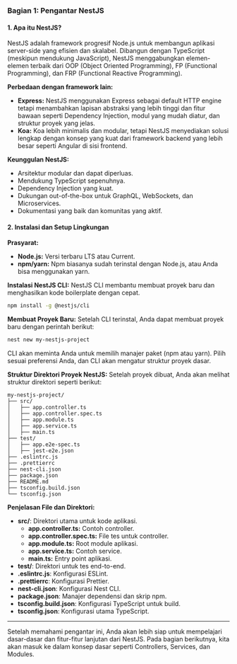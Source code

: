 ### Bagian 1: Pengantar NestJS

#### 1. Apa itu NestJS?
NestJS adalah framework progresif Node.js untuk membangun aplikasi server-side yang efisien dan skalabel. Dibangun dengan TypeScript (meskipun mendukung JavaScript), NestJS menggabungkan elemen-elemen terbaik dari OOP (Object Oriented Programming), FP (Functional Programming), dan FRP (Functional Reactive Programming).

**Perbedaan dengan framework lain:**
- **Express:** NestJS menggunakan Express sebagai default HTTP engine tetapi menambahkan lapisan abstraksi yang lebih tinggi dan fitur bawaan seperti Dependency Injection, modul yang mudah diatur, dan struktur proyek yang jelas.
- **Koa:** Koa lebih minimalis dan modular, tetapi NestJS menyediakan solusi lengkap dengan konsep yang kuat dari framework backend yang lebih besar seperti Angular di sisi frontend.

**Keunggulan NestJS:**
- Arsitektur modular dan dapat diperluas.
- Mendukung TypeScript sepenuhnya.
- Dependency Injection yang kuat.
- Dukungan out-of-the-box untuk GraphQL, WebSockets, dan Microservices.
- Dokumentasi yang baik dan komunitas yang aktif.

#### 2. Instalasi dan Setup Lingkungan

**Prasyarat:**
- **Node.js:** Versi terbaru LTS atau Current.
- **npm/yarn:** Npm biasanya sudah terinstal dengan Node.js, atau Anda bisa menggunakan yarn.

**Instalasi NestJS CLI:**
NestJS CLI membantu membuat proyek baru dan menghasilkan kode boilerplate dengan cepat.

```bash
npm install -g @nestjs/cli
```

**Membuat Proyek Baru:**
Setelah CLI terinstal, Anda dapat membuat proyek baru dengan perintah berikut:

```bash
nest new my-nestjs-project
```

CLI akan meminta Anda untuk memilih manajer paket (npm atau yarn). Pilih sesuai preferensi Anda, dan CLI akan mengatur struktur proyek dasar.

**Struktur Direktori Proyek NestJS:**
Setelah proyek dibuat, Anda akan melihat struktur direktori seperti berikut:

```
my-nestjs-project/
├── src/
│   ├── app.controller.ts
│   ├── app.controller.spec.ts
│   ├── app.module.ts
│   ├── app.service.ts
│   ├── main.ts
├── test/
│   ├── app.e2e-spec.ts
│   ├── jest-e2e.json
├── .eslintrc.js
├── .prettierrc
├── nest-cli.json
├── package.json
├── README.md
├── tsconfig.build.json
└── tsconfig.json
```

**Penjelasan File dan Direktori:**
- **src/**: Direktori utama untuk kode aplikasi.
  - **app.controller.ts:** Contoh controller.
  - **app.controller.spec.ts:** File tes untuk controller.
  - **app.module.ts:** Root module aplikasi.
  - **app.service.ts:** Contoh service.
  - **main.ts:** Entry point aplikasi.
- **test/**: Direktori untuk tes end-to-end.
- **.eslintrc.js**: Konfigurasi ESLint.
- **.prettierrc**: Konfigurasi Prettier.
- **nest-cli.json**: Konfigurasi Nest CLI.
- **package.json**: Manajer dependensi dan skrip npm.
- **tsconfig.build.json**: Konfigurasi TypeScript untuk build.
- **tsconfig.json**: Konfigurasi utama TypeScript.

---

Setelah memahami pengantar ini, Anda akan lebih siap untuk mempelajari dasar-dasar dan fitur-fitur lanjutan dari NestJS. Pada bagian berikutnya, kita akan masuk ke dalam konsep dasar seperti Controllers, Services, dan Modules.
